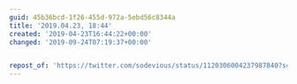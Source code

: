 ```yaml
---
guid: 45b36bcd-1f26-455d-972a-5ebd56c8344a
title: '2019.04.23, 18:44'
created: '2019-04-23T16:44:22+00:00'
changed: '2019-09-24T07:19:37+00:00'


repost_of: 'https://twitter.com/sodevious/status/1120306004237987840?s=19'
---
```


